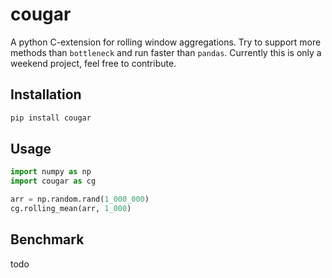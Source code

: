 # cougar

A python C-extension for rolling window aggregations. Try to support more methods than `bottleneck` and run faster than `pandas`. Currently this is only a weekend project, feel free to contribute.


## Installation

```bash
pip install cougar
```

## Usage

```python
import numpy as np
import cougar as cg

arr = np.random.rand(1_000_000)
cg.rolling_mean(arr, 1_000)
```

## Benchmark

todo